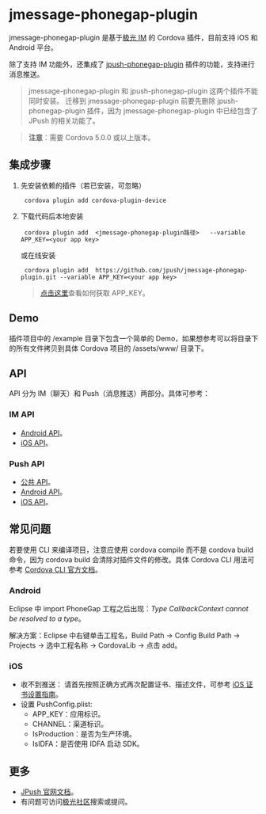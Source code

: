 # jmessage-phonegap-plugin

jmessage-phonegap-plugin 是基于[极光 IM](http://docs.jpush.io/guideline/jmessage_guide/) 的 Cordova 插件，目前支持 iOS 和 Android 平台。

除了支持 IM 功能外，还集成了 [jpush-phonegap-plugin](https://github.com/jpush/jpush-phonegap-plugin) 插件的功能，支持进行消息推送。

>jmessage-phonegap-plugin 和 jpush-phonegap-plugin 这两个插件不能同时安装。
迁移到 jmessage-phonegap-plugin 前要先删除 jpush-phonegap-plugin 插件，因为 jmessage-phonegap-plugin 中已经包含了 JPush 的相关功能了。

> **注意**：需要 Cordova 5.0.0 或以上版本。

## 集成步骤
1. 先安装依赖的插件（若已安装，可忽略）

		cordova plugin add cordova-plugin-device

2. 下载代码后本地安装

		cordova plugin add  <jmessage-phonegap-plugin路径>   --variable APP_KEY=<your app key>

 	或在线安装

		cordova plugin add  https://github.com/jpush/jmessage-phonegap-plugin.git --variable APP_KEY=<your app key>

	> [点击这里](http://docs.jpush.io/guideline/statistical_report/)查看如何获取 APP_KEY。

## Demo
插件项目中的 /example 目录下包含一个简单的 Demo，如果想参考可以将目录下的所有文件拷贝到具体 Cordova 项目的 /assets/www/ 目录下。

## API
API 分为 IM（聊天）和 Push（消息推送）两部分。具体可参考：
### IM API
- [Android API](/doc/Android_detail_api.md)。
- [iOS API](/doc/iOS_detail_api.md)。

### Push API
- [公共 API](https://github.com/jpush/jpush-phonegap-plugin/blob/master/doc/Common_detail_api.md)。
- [Android API](https://github.com/jpush/jpush-phonegap-plugin/blob/master/doc/Android_detail_api.md)。
- [iOS API](https://github.com/jpush/jpush-phonegap-plugin/blob/master/doc/iOS_API.md)。

## 常见问题
若要使用 CLI 来编译项目，注意应使用 cordova compile 而不是 cordova build 命令，因为 cordova build 会清除对插件文件的修改。具体 Cordova CLI 用法可参考 [Cordova CLI 官方文档](https://cordova.apache.org/docs/en/latest/reference/cordova-cli/index.html)。

### Android
Eclipse 中 import PhoneGap 工程之后出现：*Type CallbackContext cannot be resolved to a type*。

解决方案：Eclipse 中右键单击工程名，Build Path -> Config Build Path -> Projects -> 选中工程名称 -> CordovaLib -> 点击 add。

### iOS
- 收不到推送：
	请首先按照正确方式再次配置证书、描述文件，可参考 [iOS 证书设置指南](http://docs.jpush.io/client/ios_tutorials/#ios_1)。
- 设置 PushConfig.plist:
	- APP_KEY：应用标识。
	- CHANNEL：渠道标识。
	- IsProduction：是否为生产环境。
	- IsIDFA：是否使用 IDFA 启动 SDK。

## 更多
- [JPush 官网文档](http://docs.jpush.io/client/im_sdk_android/#api)。
- 有问题可访问[极光社区](http://community.jpush.cn/)搜索或提问。

